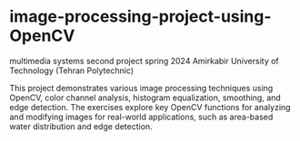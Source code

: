 # image-processing-project-using-OpenCV
multimedia systems second project spring 2024 Amirkabir University of Technology (Tehran Polytechnic)

This project demonstrates various image processing techniques using OpenCV, color channel analysis, histogram equalization, smoothing, and edge detection. The exercises explore key OpenCV functions for analyzing and modifying images for real-world applications, such as area-based water distribution and edge detection.
